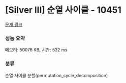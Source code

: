 # [Silver III] 순열 사이클 - 10451 

[문제 링크](https://www.acmicpc.net/problem/10451) 

### 성능 요약

메모리: 50076 KB, 시간: 532 ms

### 분류

순열 사이클 분할(permutation_cycle_decomposition)

